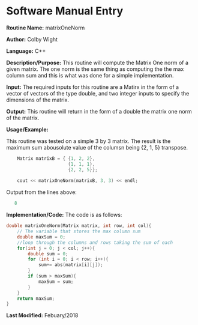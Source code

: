 
# Software Manual Entry

**Routine Name:**  matrixOneNorm

**Author:** Colby Wight

**Language:** C++

**Description/Purpose:**  This routine will compute the Matrix One norm of a given matrix. The one norm is the same thing as computing the the max column sum and this is what was done for a simple implementation. 

**Input:** The required inputs for this routine are a Matirx in the form of a vector of vectors of the type double, and two integer inputs to specify the dimensions of the matrix.  

**Output:** This routine will return in the form of a double the matrix one norm of the matrix.

**Usage/Example:**

This routine was tested on a simple 3 by 3 matrix. The result is the maximum sum abousolute value of the columsn being {2, 1, 5} transpose.  

```C++
    Matrix matrixB = { {1, 2, 2},
                       {1, 1, 1},
                       {2, 2, 5}};
                       
    cout << matrixOneNorm(matrixB, 3, 3) << endl;
```

Output from the lines above:

```C++
   8
```

**Implementation/Code:** The code is as follows:
```C++
double matrixOneNorm(Matrix matrix, int row, int col){
    // The variable that stores the max column sum
    double maxSum = 0;
    //loop through the columns and rows taking the sum of each 
    for(int j = 0; j < col; j++){
        double sum = 0;
        for (int i = 0; i < row; i++){
            sum+= abs(matrix[i][j]);
        }
        if (sum > maxSum){
            maxSum = sum;
        }
    }
    return maxSum;
}
```
**Last Modified:** Febuary/2018
